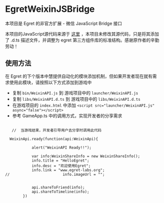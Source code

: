 EgretWeixinJSBridge
===================
本项目是 Egret 的非官方扩展 - 微信 JavaScript Bridge 接口

本项目的JavaScript源代码来源于 [这里](https://github.com/zxlie/WeixinApi) ，本项目未修改其源代码，只是将其添加了 .d.ts 描述文件，并调整为 egret 第三方组件库的标准结构。感谢原作者的辛勤劳动！


使用方法
--------------

在 Egret 的下个版本中慧提供自动化的模块添加机制，但如果开发者现在就有需求使用此模块，请按照以下方式添加到游戏中



* 复制 ``` bin/WeixinAPI.js ``` 到 游戏项目中的 ``` launcher/WeixinAPI.js ```
* 复制 ``` libs/WeixinAPI.d.ts ``` 到 游戏项目中的 ``` libs/WeixinAPI.d.ts ```
* 在游戏项目的 ``` index.html ``` 中添加 ``` <script src="launcher/WeixinAPI.js" async="false"></script> ```
* 参考 GameApp.ts 中的调用方式，实现开发者的分享需求


```

   //  当游戏结束，开发者引导用户去分享时调用此代码

  WeixinApi.ready(function(api:WeixinApi){

            alert("WeixinAPI Ready!!");

            var info:WeixinShareInfo = new WeixinShareInfo();
            info.title = "HelloEgret";
            info.desc = "欢迎使用Egret";
            info.link = "www.egret-labs.org";
//                        info.imageUrl = "";


            api.shareToFriend(info);
            api.shareToTimeline(info);
        })




```
